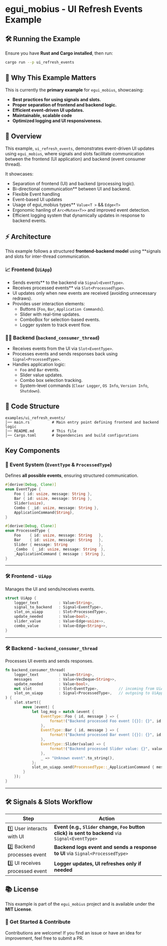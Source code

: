 # egui_mobius - UI Refresh Events Example

## 🛠️ Running the Example
Ensure you have **Rust and Cargo installed**, then run:
```sh
cargo run --p ui_refresh_events
```
## 🚀 Why This Example Matters
This is currently the **primary example** for `egui_mobius`, showcasing:
- **Best practices for using signals and slots.**
- **Proper separation of frontend and backend logic.**
- **Efficient event-driven UI updates.**
- **Maintainable, scalable code**
- **Optimized logging and UI responsiveness.**

## 📖 Overview
This example, `ui_refresh_events`, demonstrates event-driven UI updates using `egui_mobius`, where signals and slots facilitate communication between the frontend (UI application) and backend (event consumer thread).

It showcases:
- Separation of frontend (UI) and backend (processing logic).
- Bi-directional communication** between UI and backend.
- Flexible Event handling
- Event-based UI updates
- Usage of egui_mobius types** `Value<T >` && `Edge<T>` 
- Ergonomic hanling of `Arc<Mutex<T>>` and improved event detection.
- Efficient logging system that dynamically updates in response to backend events.

## ⚡ Architecture
This example follows a structured **frontend-backend model** using **signals and slots for inter-thread communication.

### 📈 Frontend (`UiApp`)
- Sends events** to the backend via `Signal<EventType>`.
- Receives processed events** via `Slot<ProcessedType>`.
- UI updates only when new events are received
 (avoiding unnecessary redraws).
- Provides user interaction elements:
  - Buttons (`Foo`, `Bar`, `Application Commands`).
  - Slider with real-time updates.
  - ComboBox for selection-based events.
  - Logger system to track event flow.

### 👨‍💻 Backend (`backend_consumer_thread`)
- Receives events from the UI via `Slot<EventType>`.
- Processes events and sends responses back using `Signal<ProcessedType>`.
- Handles application logic:
  - `Foo` and `Bar` events.
  - Slider value updates.
  - Combo box selection tracking.
  - System-level commands (`Clear Logger`, `OS Info`, `Version Info`, `Shutdown`).


## 📂 Code Structure
```
examples/ui_refresh_events/
│── main.rs          # Main entry point defining frontend and backend logic
│── README.md        # This file
│── Cargo.toml       # Dependencies and build configurations
```

##  Key Components
### 🔢 Event System (`EventType` & `ProcessedType`)
Defines **all possible events**, ensuring structured communication.

```rust
#[derive(Debug, Clone)]
enum EventType {
    Foo { id: usize, message: String },
    Bar { id: usize, message: String },
    Slider(usize),
    Combo { _id: usize, message: String },
    ApplicationCommand(String),
}

#[derive(Debug, Clone)]
enum ProcessedType {
    Foo    { id: usize, message: String   },
    Bar    { id: usize, message: String   },
    Slider { message: String              },
    _Combo  { _id: usize, message: String  },    
    _ApplicationCommand { message : String },
}
```

---

### 🛠️ Frontend - `UiApp`
Manages the UI and sends/receives events.

```rust
struct UiApp {
    logger_text         : Value<String>,
    signal_to_backend   : Signal<EventType>,  
    slot_on_uiapp       : Slot<ProcessedType>,  
    update_needed       : Value<bool>,
    slider_value        : Value<Edge<usize>>,
    combo_value         : Value<Edge<String>>,
}
```

---

### 🛠️ Backend - `backend_consumer_thread`
Processes UI events and sends responses.

```rust
fn backend_consumer_thread(
    logger_text         : Value<String>,
    messages            : Value<VecDeque<String>>,
    update_needed       : Value<bool>,
    mut slot            : Slot<EventType>,         // incoming from UiApp
    slot_on_uiapp       : Signal<ProcessedType>,   // outgoing to UiApp
) {
    slot.start({
        move |event| {
            let log_msg = match &event {
                EventType::Foo { id, message } => {
                    format!("Backend processed Foo event [{}]: {}", id, message)
                },
                EventType::Bar { id, message } => {
                    format!("Backend processed Bar event [{}]: {}", id, message)
                },
                EventType::Slider(value) => {
                    format!("Backend processed Slider value: {}", value)
                },
                _ => "Unknown event".to_string(),
            };
            slot_on_uiapp.send(ProcessedType::_ApplicationCommand { message: log_msg.clone() }).unwrap();
        }
    });
}
```

---

## 🛠️ Signals & Slots Workflow
| **Step** | **Action** |
|----------|-----------|
| 1️⃣ User interacts with UI | **Event (e.g., `Slider` change, `Foo` button click) is sent to backend** via `Signal<EventType>` |
| 2️⃣ Backend processes event | **Backend logs event and sends a response to UI** via `Signal<ProcessedType>` |
| 3️⃣ UI receives processed event | **Logger updates, UI refreshes only if needed** |




## 📚 License
This example is part of the `egui_mobius` project and is available under the **MIT License**.


### 🚀 Get Started & Contribute
Contributions are welcome! If you find an issue or have an idea for improvement, feel free to submit a PR.

